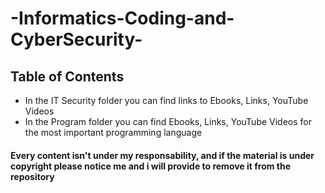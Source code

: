 # -Informatics-Coding-and-CyberSecurity-

## Table of Contents 

- In the IT Security folder you can find links to Ebooks, Links, YouTube Videos
- In the Program folder you can find Ebooks, Links, YouTube Videos for the most important programming language









#### Every content isn't under my responsability, and if the material is under copyright please notice me and i will provide to remove it from the repository
